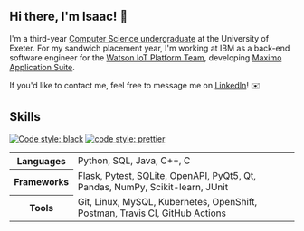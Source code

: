 ## Hi there, I'm Isaac! 👋

I'm a third-year [Computer Science undergraduate](https://www.exeter.ac.uk/undergraduate/courses/computerscience/comsci/)
at the University of Exeter. For my sandwich placement year, I'm working at IBM as a back-end software engineer for the [Watson IoT Platform Team](https://internetofthings.ibmcloud.com/), developing
[Maximo Application Suite](https://www.ibm.com/uk-en/products/maximo).

If you'd like to contact me, feel free to message me on
[LinkedIn](https://www.linkedin.com/in/isaaccheng9)! ✉️

## Skills

[![Code style: black](https://img.shields.io/badge/code%20style-black-000000.svg)](https://github.com/psf/black)
[![code style: prettier](https://img.shields.io/badge/code_style-prettier-ff69b4.svg)](https://github.com/prettier/prettier)

<table>
  <tr>
    <th>Languages</th>
    </p>
    <td>Python, SQL, Java, C++, C</td>
  </tr>
  <tr>
    <th>Frameworks</th>
    <td>Flask, Pytest, SQLite, OpenAPI, PyQt5, Qt, Pandas, NumPy, Scikit-learn, JUnit
  </td>
  <tr>
    <th>Tools</th>
    <td>Git, Linux, MySQL, Kubernetes, OpenShift, Postman, Travis CI, GitHub Actions
  </td>
  </tr>
</table>
